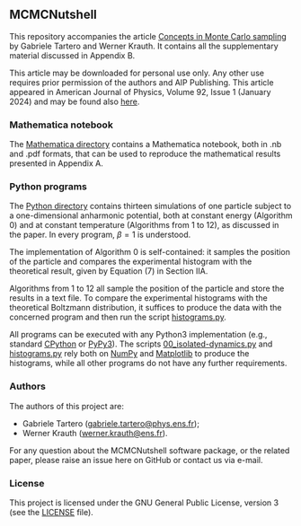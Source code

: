 ## MCMCNutshell
This repository accompanies the article 
[Concepts in Monte Carlo sampling](https://github.com/jellyfysh/MCMCNutshell/blob/master/Concepts_in_Monte_Carlo_sampling.pdf)
by Gabriele Tartero and Werner Krauth. It contains all the supplementary 
material discussed in Appendix B.  

This article may be downloaded for personal use only. 
Any other use requires prior permission of the authors and AIP Publishing. 
This article appeared in American Journal of Physics, Volume 92, Issue 1
(January 2024) and may be found also [here](https://doi.org/10.1119/5.0176853).

### Mathematica notebook
The [Mathematica directory](https://github.com/jellyfysh/MCMCNutshell/blob/master/Mathematica) 
contains a Mathematica notebook, 
both in .nb and .pdf formats, that can be used to reproduce the 
mathematical results presented in Appendix A.

### Python programs
The [Python directory](https://github.com/jellyfysh/MCMCNutshell/blob/master/Python) 
contains thirteen simulations of one particle 
subject to a one-dimensional anharmonic potential, both 
at constant energy (Algorithm 0) and at constant temperature
(Algorithms from 1 to 12), as discussed in the paper. 
In every program, $\beta = 1$ is understood.

The implementation of Algorithm 0 is self-contained:
it samples the position of the particle and compares the experimental
histogram with the theoretical result, given by Equation (7) in Section IIA.

Algorithms from 1 to 12 all sample the position of the 
particle and store the results in a text file. To compare the experimental
histograms with the theoretical Boltzmann distribution, it suffices to 
produce the data with the concerned program and then run the script 
[histograms.py](https://github.com/jellyfysh/MCMCNutshell/blob/master/Python/histograms.py).

All programs can be executed with any Python3 implementation 
(e.g., standard [CPython](https://www.python.org/) or 
[PyPy3](https://www.pypy.org/)). The scripts
[00_isolated-dynamics.py](https://github.com/jellyfysh/MCMCNutshell/blob/master/Python/00_isolated-dynamics.py) 
and [histograms.py](https://github.com/jellyfysh/MCMCNutshell/blob/master/Python/histograms.py)
rely both on [NumPy](https://numpy.org/) and 
[Matplotlib](https://matplotlib.org/) to produce the histograms, while
all other programs do not have any further requirements. 


### Authors
The authors of this project are:
* Gabriele Tartero 
([gabriele.tartero@phys.ens.fr](mailto:gabriele.tartero@phys.ens.fr));
* Werner Krauth ([werner.krauth@ens.fr](mailto:werner.krauth@ens.fr)).

For any question about the MCMCNutshell software package, or the related
paper,
please raise an issue here on GitHub or contact us via e-mail.

### License
This project is licensed under the GNU General Public License, 
version 3 (see the 
[LICENSE](https://github.com/jellyfysh/MCMCNutshell/blob/master/LICENSE) 
file).

